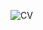 ![CV]([https://media.discordapp.net/attachments/498575486746624012/1081508506789752883/CV.png](https://cdn.discordapp.com/attachments/498575486746624012/1105977841381806160/CV.png))
